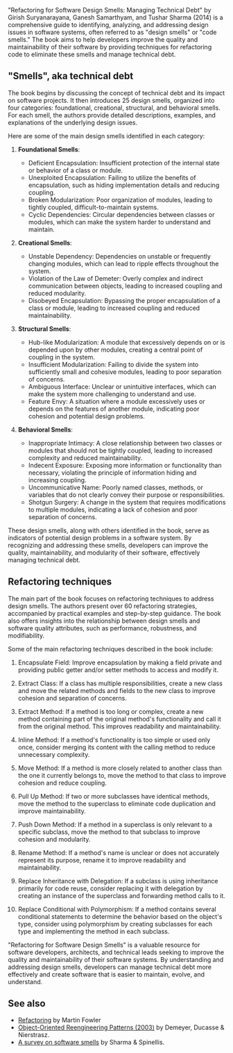 "Refactoring for Software Design Smells: Managing Technical Debt" by Girish Suryanarayana, Ganesh Samarthyam, and Tushar Sharma (2014) is a comprehensive guide to identifying, analyzing, and addressing design issues in software systems, often referred to as "design smells" or "code smells." The book aims to help developers improve the quality and maintainability of their software by providing techniques for refactoring code to eliminate these smells and manage technical debt.

## "Smells", aka technical debt

The book begins by discussing the concept of technical debt and its impact on software projects. It then introduces 25 design smells, organized into four categories: foundational, creational, structural, and behavioral smells. For each smell, the authors provide detailed descriptions, examples, and explanations of the underlying design issues.

Here are some of the main design smells identified in each category:

1. **Foundational Smells**:

   - Deficient Encapsulation: Insufficient protection of the internal state or behavior of a class or module.
   - Unexploited Encapsulation: Failing to utilize the benefits of encapsulation, such as hiding implementation details and reducing coupling.
   - Broken Modularization: Poor organization of modules, leading to tightly coupled, difficult-to-maintain systems.
   - Cyclic Dependencies: Circular dependencies between classes or modules, which can make the system harder to understand and maintain.

1. **Creational Smells**:

   - Unstable Dependency: Dependencies on unstable or frequently changing modules, which can lead to ripple effects throughout the system.
   - Violation of the Law of Demeter: Overly complex and indirect communication between objects, leading to increased coupling and reduced modularity.
   - Disobeyed Encapsulation: Bypassing the proper encapsulation of a class or module, leading to increased coupling and reduced maintainability.

1. **Structural Smells**:

   - Hub-like Modularization: A module that excessively depends on or is depended upon by other modules, creating a central point of coupling in the system.
   - Insufficient Modularization: Failing to divide the system into sufficiently small and cohesive modules, leading to poor separation of concerns.
   - Ambiguous Interface: Unclear or unintuitive interfaces, which can make the system more challenging to understand and use.
   - Feature Envy: A situation where a module excessively uses or depends on the features of another module, indicating poor cohesion and potential design problems.

1. **Behavioral Smells**:

   - Inappropriate Intimacy: A close relationship between two classes or modules that should not be tightly coupled, leading to increased complexity and reduced maintainability.
   - Indecent Exposure: Exposing more information or functionality than necessary, violating the principle of information hiding and increasing coupling.
   - Uncommunicative Name: Poorly named classes, methods, or variables that do not clearly convey their purpose or responsibilities.
   - Shotgun Surgery: A change in the system that requires modifications to multiple modules, indicating a lack of cohesion and poor separation of concerns.

These design smells, along with others identified in the book, serve as indicators of potential design problems in a software system. By recognizing and addressing these smells, developers can improve the quality, maintainability, and modularity of their software, effectively managing technical debt.

## Refactoring techniques

The main part of the book focuses on refactoring techniques to address design smells. The authors present over 60 refactoring strategies, accompanied by practical examples and step-by-step guidance. The book also offers insights into the relationship between design smells and software quality attributes, such as performance, robustness, and modifiability.

Some of the main refactoring techniques described in the book include:

1. Encapsulate Field: Improve encapsulation by making a field private and providing public getter and/or setter methods to access and modify it.

1. Extract Class: If a class has multiple responsibilities, create a new class and move the related methods and fields to the new class to improve cohesion and separation of concerns.

1. Extract Method: If a method is too long or complex, create a new method containing part of the original method's functionality and call it from the original method. This improves readability and maintainability.

1. Inline Method: If a method's functionality is too simple or used only once, consider merging its content with the calling method to reduce unnecessary complexity.

1. Move Method: If a method is more closely related to another class than the one it currently belongs to, move the method to that class to improve cohesion and reduce coupling.

1. Pull Up Method: If two or more subclasses have identical methods, move the method to the superclass to eliminate code duplication and improve maintainability.

1. Push Down Method: If a method in a superclass is only relevant to a specific subclass, move the method to that subclass to improve cohesion and modularity.

1. Rename Method: If a method's name is unclear or does not accurately represent its purpose, rename it to improve readability and maintainability.

1. Replace Inheritance with Delegation: If a subclass is using inheritance primarily for code reuse, consider replacing it with delegation by creating an instance of the superclass and forwarding method calls to it.

1. Replace Conditional with Polymorphism: If a method contains several conditional statements to determine the behavior based on the object's type, consider using polymorphism by creating subclasses for each type and implementing the method in each subclass.

"Refactoring for Software Design Smells" is a valuable resource for software developers, architects, and technical leads seeking to improve the quality and maintainability of their software systems. By understanding and addressing design smells, developers can manage technical debt more effectively and create software that is easier to maintain, evolve, and understand.

## See also

- [Refactoring](https://martinfowler.com/books/refactoring.html) by Martin Fowler
- [Object-Oriented Reengineering Patterns (2003)](https://scg.unibe.ch/assets/download/oorp/) by Demeyer, Ducasse & Nierstrasz.
- [A survey on software smells](https://zenodo.org/record/1997449) by  Sharma & Spinellis.
